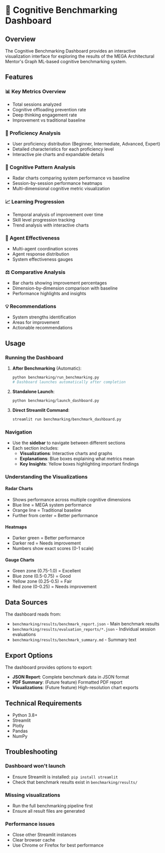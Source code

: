 # 🧠 Cognitive Benchmarking Dashboard

## Overview

The Cognitive Benchmarking Dashboard provides an interactive visualization interface for exploring the results of the MEGA Architectural Mentor's Graph ML-based cognitive benchmarking system.

## Features

### 📊 Key Metrics Overview
- Total sessions analyzed
- Cognitive offloading prevention rate
- Deep thinking engagement rate
- Improvement vs traditional baseline

### 🎯 Proficiency Analysis
- User proficiency distribution (Beginner, Intermediate, Advanced, Expert)
- Detailed characteristics for each proficiency level
- Interactive pie charts and expandable details

### 🧩 Cognitive Pattern Analysis
- Radar charts comparing system performance vs baseline
- Session-by-session performance heatmaps
- Multi-dimensional cognitive metric visualization

### 📈 Learning Progression
- Temporal analysis of improvement over time
- Skill level progression tracking
- Trend analysis with interactive charts

### 🤖 Agent Effectiveness
- Multi-agent coordination scores
- Agent response distribution
- System effectiveness gauges

### ⚖️ Comparative Analysis
- Bar charts showing improvement percentages
- Dimension-by-dimension comparison with baseline
- Performance highlights and insights

### 💡 Recommendations
- System strengths identification
- Areas for improvement
- Actionable recommendations

## Usage

### Running the Dashboard

1. **After Benchmarking** (Automatic):
   ```bash
   python benchmarking/run_benchmarking.py
   # Dashboard launches automatically after completion
   ```

2. **Standalone Launch**:
   ```bash
   python benchmarking/launch_dashboard.py
   ```

3. **Direct Streamlit Command**:
   ```bash
   streamlit run benchmarking/benchmark_dashboard.py
   ```

### Navigation

- Use the **sidebar** to navigate between different sections
- Each section includes:
  - **Visualizations**: Interactive charts and graphs
  - **Explanations**: Blue boxes explaining what metrics mean
  - **Key Insights**: Yellow boxes highlighting important findings

### Understanding the Visualizations

#### Radar Charts
- Shows performance across multiple cognitive dimensions
- Blue line = MEGA system performance
- Orange line = Traditional baseline
- Further from center = Better performance

#### Heatmaps
- Darker green = Better performance
- Darker red = Needs improvement
- Numbers show exact scores (0-1 scale)

#### Gauge Charts
- Green zone (0.75-1.0) = Excellent
- Blue zone (0.5-0.75) = Good
- Yellow zone (0.25-0.5) = Fair
- Red zone (0-0.25) = Needs improvement

## Data Sources

The dashboard reads from:
- `benchmarking/results/benchmark_report.json` - Main benchmark results
- `benchmarking/results/evaluation_reports/*.json` - Individual session evaluations
- `benchmarking/results/benchmark_summary.md` - Summary text

## Export Options

The dashboard provides options to export:
- **JSON Report**: Complete benchmark data in JSON format
- **PDF Summary**: (Future feature) Formatted PDF report
- **Visualizations**: (Future feature) High-resolution chart exports

## Technical Requirements

- Python 3.8+
- Streamlit
- Plotly
- Pandas
- NumPy

## Troubleshooting

### Dashboard won't launch
- Ensure Streamlit is installed: `pip install streamlit`
- Check that benchmark results exist in `benchmarking/results/`

### Missing visualizations
- Run the full benchmarking pipeline first
- Ensure all result files are generated

### Performance issues
- Close other Streamlit instances
- Clear browser cache
- Use Chrome or Firefox for best performance